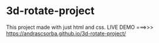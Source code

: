 # 3d-rotate-project
This project made with just html and css.
LIVE DEMO ===>>> https://andrascsorba.github.io/3d-rotate-project/

